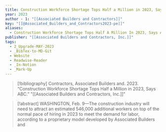 ```yaml
---
title: Construction Workforce Shortage Tops Half a Million in 2023, Says ABC
year: 2023
author - 1: "[[Associated Builders and Contractors]]"
key: "[[@Associated_Builders_and_Contractors2023-pe]]"
aliases:
  - Construction Workforce Shortage Tops Half A Million In 2023, Says Abc
publisher: "[[Associated Builders and Contractors, Inc.]]"
tags:
  - 2_Upgrade-MAY-2023
  - _BibTex-to-MD-Git
  - Website
  - Readwise-Reader
  - _In-Notion
  - _Mark-Up
---
```


> [!bibliography]
> Contractors, Associated Builders and. 2023. “Construction Workforce Shortage Tops Half a Million in 2023, Says ABC.” "[[Associated Builders and Contractors, Inc.]]"

> [!abstract]
> WASHINGTON, Feb. 9—The construction industry will need to attract an estimated 546,000 additional workers on top of the normal pace of hiring in 2023 to meet the demand for labor, according to a proprietary model developed by Associated Builders and